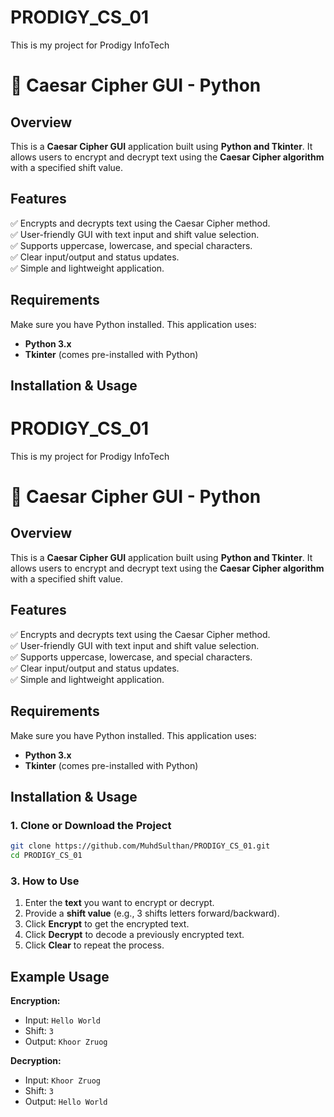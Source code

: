 # PRODIGY_CS_01
This is my project for Prodigy InfoTech

# 🔐 Caesar Cipher GUI - Python

## Overview
This is a **Caesar Cipher GUI** application built using **Python and Tkinter**. It allows users to encrypt and decrypt text using the **Caesar Cipher algorithm** with a specified shift value.

## Features
✅ Encrypts and decrypts text using the Caesar Cipher method.  
✅ User-friendly GUI with text input and shift value selection.  
✅ Supports uppercase, lowercase, and special characters.  
✅ Clear input/output and status updates.  
✅ Simple and lightweight application.

## Requirements
Make sure you have Python installed. This application uses:
- **Python 3.x**
- **Tkinter** (comes pre-installed with Python)

## Installation & Usage
# PRODIGY_CS_01  
This is my project for Prodigy InfoTech

# 🔐 Caesar Cipher GUI - Python

## Overview
This is a **Caesar Cipher GUI** application built using **Python and Tkinter**. It allows users to encrypt and decrypt text using the **Caesar Cipher algorithm** with a specified shift value.

## Features
✅ Encrypts and decrypts text using the Caesar Cipher method.  
✅ User-friendly GUI with text input and shift value selection.  
✅ Supports uppercase, lowercase, and special characters.  
✅ Clear input/output and status updates.  
✅ Simple and lightweight application.

## Requirements
Make sure you have Python installed. This application uses:
- **Python 3.x**
- **Tkinter** (comes pre-installed with Python)

## Installation & Usage

### 1. Clone or Download the Project
```bash
git clone https://github.com/MuhdSulthan/PRODIGY_CS_01.git
cd PRODIGY_CS_01
```

### 3. How to Use
1. Enter the **text** you want to encrypt or decrypt.
2. Provide a **shift value** (e.g., 3 shifts letters forward/backward).
3. Click **Encrypt** to get the encrypted text.
4. Click **Decrypt** to decode a previously encrypted text.
5. Click **Clear** to repeat the process.

## Example Usage
**Encryption:**  
  - Input: `Hello World`
  - Shift: `3`
  - Output: `Khoor Zruog`

**Decryption:**  
  - Input: `Khoor Zruog`
  - Shift: `3`
  - Output: `Hello World`
